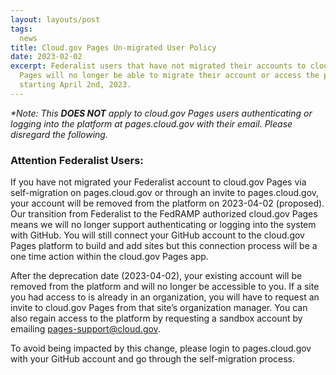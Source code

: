 ```yaml
---
layout: layouts/post
tags:
  news
title: Cloud.gov Pages Un-migrated User Policy
date: 2023-02-02
excerpt: Federalist users that have not migrated their accounts to cloud.gov
  Pages will no longer be able to migrate their account or access the platform
  starting April 2nd, 2023.
---
```

_*Note: This __DOES NOT__ apply to cloud.gov Pages users authenticating or logging into the platform at pages.cloud.gov with their email. Please disregard the following._

### Attention Federalist Users:

If you have not migrated your Federalist account to cloud.gov Pages via self-migration on pages.cloud.gov or through an invite to pages.cloud.gov, your account will be removed from the platform on 2023-04-02 (proposed). Our transition from Federalist to the FedRAMP authorized cloud.gov Pages means we will no longer support authenticating or logging into the system with GitHub. You will still connect your GitHub account to the cloud.gov Pages platform to build and add sites but this connection process will be a one time action within the cloud.gov Pages app.

After the deprecation date (2023-04-02), your existing account will be removed from the platform and will no longer be accessible to you. If a site you had access to is already in an organization, you will have to request an invite to cloud.gov Pages from that site’s organization manager. You can also regain access to the platform by requesting a sandbox account by emailing [pages-support@cloud.gov](mailto:pages-support@cloud.gov).

To avoid being impacted by this change, please login to pages.cloud.gov with your GitHub account and go through the self-migration process.
